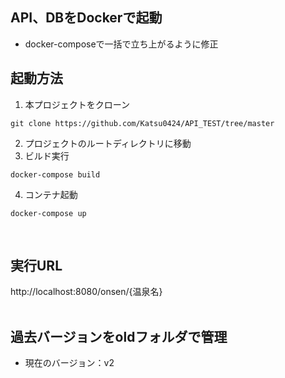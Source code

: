 ## API、DBをDockerで起動
- docker-composeで一括で立ち上がるように修正
  <br>

## 起動方法
1. 本プロジェクトをクローン
```
git clone https://github.com/Katsu0424/API_TEST/tree/master
```
2. プロジェクトのルートディレクトリに移動
3. ビルド実行
```
docker-compose build
```
4. コンテナ起動
```
docker-compose up
```
<br>

## 実行URL
http://localhost:8080/onsen/{温泉名}
<br><br>

## 過去バージョンをoldフォルダで管理
- 現在のバージョン：v2
